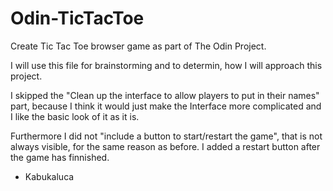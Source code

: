 # Odin-TicTacToe
Create Tic Tac Toe browser game as part of The Odin Project.

I will use this file for brainstorming and to determin, how I will approach this project.

I skipped the "Clean up the interface to allow players to put in their names" part, because I think it would just make the Interface more complicated and I like the basic look of it as it is.

Furthermore I did not "include a button to start/restart the game", that is not always visible, for the same reason as before. I added a restart button after the game has finnished.

- Kabukaluca